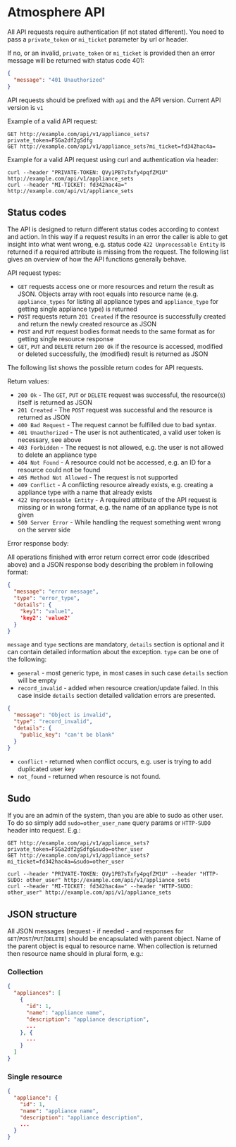 <!--- This section is copied from: https://raw.github.com/gitlabhq/gitlabhq/master/doc/api/README.md -->

# Atmosphere API

All API requests require authentication (if not stated different). You need to pass a `private_token` or `mi_ticket` parameter by url or header.

If no, or an invalid, `private_token` or `mi_ticket` is provided then an error message will be returned with status code 401:

```json
{
  "message": "401 Unauthorized"
}
```

API requests should be prefixed with `api` and the API version. Current API version is `v1`

Example of a valid API request:

```
GET http://example.com/api/v1/appliance_sets?private_token=FSGa2df2gSdfg
GET http://example.com/api/v1/appliance_sets?mi_ticket=fd342hac4a=
```

Example for a valid API request using curl and authentication via header:

```
curl --header "PRIVATE-TOKEN: QVy1PB7sTxfy4pqfZM1U" http://example.com/api/v1/appliance_sets
curl --header "MI-TICKET: fd342hac4a=" http://example.com/api/v1/appliance_sets
```

## Status codes

The API is designed to return different status codes according to context and action. In this way if a request results in an error the caller is able to get insight into what went wrong, e.g. status code `422 Unprocessable Entity` is returned if a required attribute is missing from the request. The following list gives an overview of how the API functions generally behave.

API request types:

* `GET` requests access one or more resources and return the result as JSON. Objects array with root equals into resource name (e.g. `appliance_types` for listing all appliance types and `appliance_type` for getting single appliance type) is returned
* `POST` requests return `201 Created` if the resource is successfully created and return the newly created resource as JSON
* `POST` and `PUT` request bodies format needs to the same format as for getting single resource response
* `GET`, `PUT` and `DELETE` return `200 Ok` if the resource is accessed, modified or deleted successfully, the (modified) result is returned as JSON

The following list shows the possible return codes for API requests.

Return values:

* `200 Ok` - The `GET`, `PUT` or `DELETE` request was successful, the resource(s) itself is returned as JSON
* `201 Created` - The `POST` request was successful and the resource is returned as JSON
* `400 Bad Request` - The request cannot be fulfilled due to bad syntax.
* `401 Unauthorized` - The user is not authenticated, a valid user token is necessary, see above
* `403 Forbidden` - The request is not allowed, e.g. the user is not allowed to delete an appliance type
* `404 Not Found` - A resource could not be accessed, e.g. an ID for a resource could not be found
* `405 Method Not Allowed` - The request is not supported
* `409 Conflict` - A conflicting resource already exists, e.g. creating a appliance type with a name that already exists
* `422 Unprocessable Entity` - A required attribute of the API request is missing or in wrong format, e.g. the name of an appliance type is not given
* `500 Server Error` - While handling the request something went wrong on the server side

Error response body:

All operations finished with error return correct error code (described above) and
a JSON response body describing the problem in following format:

```json
{
  "message": "error message",
  "type": "error_type",
  "details": {
    "key1": "value1",
    'key2': 'value2'
  }
}
```

`message` and `type` sections are mandatory, `details` section is optional and
it can contain detailed information about the exception. `type` can be one of the following:

* `general` - most generic type, in most cases in such case `details` section
will be empty
* `record_invalid` - added when resource creation/update failed. In this case
inside `details` section detailed validation errors are presented.

```json
{
  "message": "Object is invalid",
  "type": "record_invalid",
  "details": {
    "public_key": "can't be blank"
  }
}
```

* `conflict` - returned when conflict occurs, e.g. user is trying to add
duplicated user key
* `not_found` - returned when resource is not found.

## Sudo

If you are an admin of the system, than you are able to sudo as other user. To do so simply add `sudo=other_user_name` query params or `HTTP-SUDO` header into request. E.g.:

```
GET http://example.com/api/v1/appliance_sets?private_token=FSGa2df2gSdfg&sudo=other_user
GET http://example.com/api/v1/appliance_sets?mi_ticket=fd342hac4a=&sudo=other_user
```

```
curl --header "PRIVATE-TOKEN: QVy1PB7sTxfy4pqfZM1U" --header "HTTP-SUDO: other_user" http://example.com/api/v1/appliance_sets
curl --header "MI-TICKET: fd342hac4a=" --header "HTTP-SUDO: other_user" http://example.com/api/v1/appliance_sets
```

## JSON structure

All JSON messages (request - if needed - and responses for `GET`/`POST`/`PUT`/`DELETE`) should be encapsulated with parent object. Name of the parent object is equal to resource name. When collection is returned then resource name should in plural form, e.g.:

### Collection

```JSON
{
  "appliances": [
    {
      "id": 1,
      "name": "appliance name",
      "description": "appliance description",
      ...
    }, {
      ...
    }
  ]
}
``` 

### Single resource

```JSON
{
  "appliance": {
    "id": 1,
    "name": "appliance name",
    "description": "appliance description",
    ...
  }
}
```
